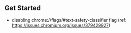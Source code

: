 ## Get Started

- disabling chrome://flags/#text-safety-classifier flag (ref: https://issues.chromium.org/issues/379429927)
